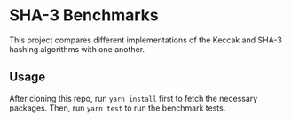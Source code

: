 # SHA-3 Benchmarks

This project compares different implementations of the Keccak and SHA-3
hashing algorithms with one another.

## Usage

After cloning this repo, run `yarn install` first to fetch the necessary
packages. Then, run `yarn test` to run the benchmark tests.
